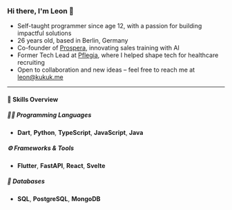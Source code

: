 ### Hi there, I'm Leon 👋

- Self-taught programmer since age 12, with a passion for building impactful solutions
- 26 years old, based in Berlin, Germany
- Co-founder of [Prospera](https://www.prospera.so), innovating sales training with AI
- Former Tech Lead at [Pflegia](https://www.pflegia.de), where I helped shape tech for healthcare recruiting
- Open to collaboration and new ideas – feel free to reach me at [leon@kukuk.me](mailto:leon@kukuk.me)

---

#### 💼 Skills Overview

##### 👨‍💻 Programming Languages
- **Dart**, **Python**, **TypeScript**, **JavaScript**, **Java**

##### ⚙️ Frameworks & Tools
- **Flutter**, **FastAPI**, **React**, **Svelte**

##### 💽 Databases
- **SQL**, **PostgreSQL**, **MongoDB**

